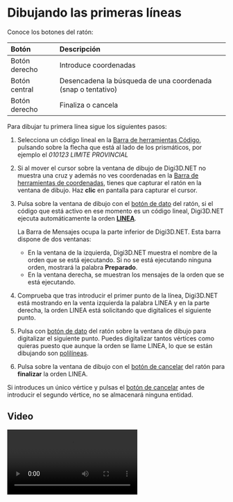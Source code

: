 # Dibujando las primeras líneas

Conoce los botones del ratón:

| Botón | Descripción |
| :--- | :--- |
| Botón derecho | Introduce coordenadas |
| Botón central | Desencadena la búsqueda de una coordenada \(snap o tentativo\) |
| Botón derecho | Finaliza o cancela |

Para dibujar tu primera línea sigue los siguientes pasos:

1. Selecciona un código lineal en la [Barra de herramientas Código](https://github.com/digi21/docs/tree/7fc627c885c16fb88afc7cc05a6df2a2f4a54563/digi3d-net/primeros-pasos/comenzando-a-utilizar-digi3d.net/comenzando-con-la-ventana-de-dibujo/BarraDeHerramientasCodigo.html), pulsando sobre la flecha que está al lado de los prismáticos, por ejemplo el _010123 LIMITE PROVINCIAL_
2. Si al mover el cursor sobre la ventana de dibujo de Digi3D.NET no muestra una cruz y además no ves coordenadas en la [Barra de herramientas de coordenadas](https://github.com/digi21/docs/tree/7fc627c885c16fb88afc7cc05a6df2a2f4a54563/digi3d-net/primeros-pasos/comenzando-a-utilizar-digi3d.net/comenzando-con-la-ventana-de-dibujo/BarraDeHerramientasCoordenadas.html), tienes que capturar el ratón en la ventana de dibujo. Haz **clic** en pantalla para capturar el cursor.
3. Pulsa sobre la ventana de dibujo con el [botón de dato](dibujando-primeras-lineas.md) del ratón, si el código que está activo en ese momento es un código lineal, Digi3D.NET ejecuta automáticamente la orden [**LINEA**](https://github.com/digi21/docs/tree/7fc627c885c16fb88afc7cc05a6df2a2f4a54563/digi3d-net/primeros-pasos/comenzando-a-utilizar-digi3d.net/comenzando-con-la-ventana-de-dibujo/LINEA.html).

   La Barra de Mensajes ocupa la parte inferior de Digi3D.NET. Esta barra dispone de dos ventanas:

   * En la ventana de la izquierda, Digi3D.NET muestra el nombre de la orden que se está ejecutando. Si no se está ejecutando ninguna orden, mostrará la palabra **Preparado**.
   * En la ventana derecha, se muestran los mensajes de la orden que se está ejecutando.

4. Comprueba que tras introducir el primer punto de la línea, Digi3D.NET está mostrando en la venta izquierda la palabra LINEA y en la parte derecha, la orden LINEA está solicitando que digitalices el siguiente punto.
5. Pulsa con [botón de dato](dibujando-primeras-lineas.md) del ratón sobre la ventana de dibujo para digitalizar el siguiente punto. Puedes digitalizar tantos vértices como quieras puesto que aunque la orden se llame LINEA, lo que se están dibujando son [polilíneas](dibujando-primeras-lineas.md).
6. Pulsa sobre la ventana de dibujo con el [botón de cancelar](dibujando-primeras-lineas.md) del ratón para **finalizar** la orden LINEA.

Si introduces un único vértice y pulsas el [botón de cancelar](dibujando-primeras-lineas.md) antes de introducir el segundo vértice, no se almacenará ninguna entidad.

## Video

<video controls>
    <source src="https://digi21.blob.core.windows.net/videos-ayuda/Dibujando%20nuestras%20primeras%20lineas.mp4" type="video/mp4">
</video>

